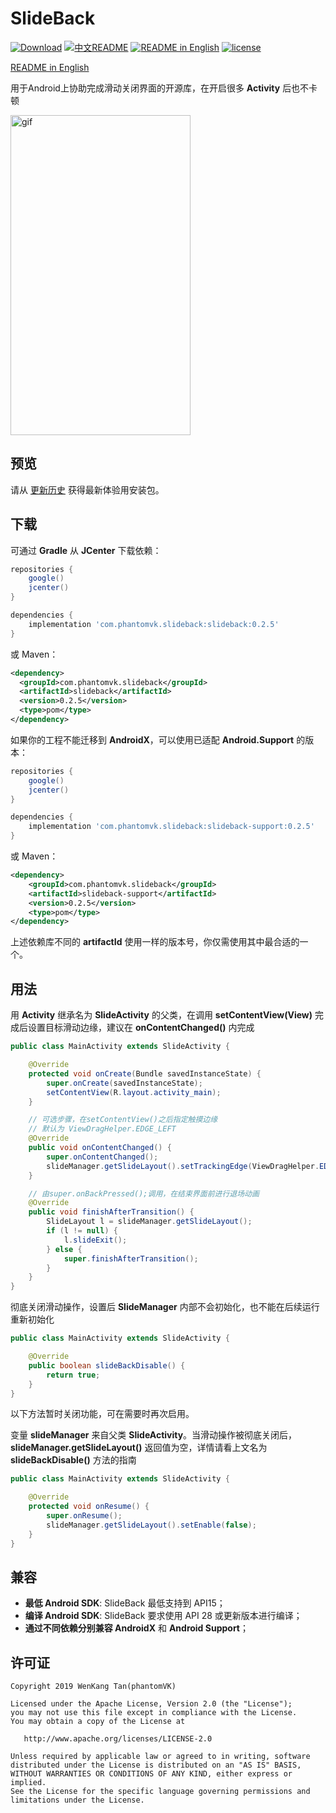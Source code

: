 SlideBack
=========

[![Download](https://api.bintray.com/packages/phantomtvk/SlideBack/slideback/images/download.svg?version=0.2.5)](https://bintray.com/phantomtvk/SlideBack/slideback/0.2.5/link) [![中文README](https://img.shields.io/badge/Readme-%E4%B8%AD%E6%96%87-orange)](https://github.com/phantomVK/SlideBack/blob/master/README_CN.md) [![README in English](https://img.shields.io/badge/Readme-English-yellow)](https://github.com/phantomVK/SlideBack/blob/master/README.md) [![license](https://img.shields.io/badge/License-Apache2.0-brightgreen)](https://github.com/phantomVK/SlideBack/blob/master/LICENSE)

[README in English](./README.md)

用于Android上协助完成滑动关闭界面的开源库，在开启很多 __Activity__ 后也不卡顿

<img src="https://j.gifs.com/71OyLj.gif" alt="gif" width="288" height="512" style="display: inline;"/>

预览
----------
请从 [更新历史](https://github.com/phantomVK/SlideBack/releases) 获得最新体验用安装包。

下载
-----------
可通过 __Gradle__ 从 __JCenter__ 下载依赖：

```groovy
repositories {
    google()
    jcenter()
}

dependencies {
    implementation 'com.phantomvk.slideback:slideback:0.2.5'
}
```
或 Maven：
```xml
<dependency>
  <groupId>com.phantomvk.slideback</groupId>
  <artifactId>slideback</artifactId>
  <version>0.2.5</version>
  <type>pom</type>
</dependency>
```

如果你的工程不能迁移到 __AndroidX__，可以使用已适配 __Android.Support__ 的版本：

```groovy
repositories {
    google()
    jcenter()
}

dependencies {
    implementation 'com.phantomvk.slideback:slideback-support:0.2.5'
}
```

或 Maven：

```xml
<dependency>
	<groupId>com.phantomvk.slideback</groupId>
	<artifactId>slideback-support</artifactId>
	<version>0.2.5</version>
	<type>pom</type>
</dependency>
```

上述依赖库不同的 __artifactId__ 使用一样的版本号，你仅需使用其中最合适的一个。

用法
-------

用 __Activity__ 继承名为 __SlideActivity__ 的父类，在调用 __setContentView(View)__ 完成后设置目标滑动边缘，建议在 __onContentChanged()__ 内完成

```java
public class MainActivity extends SlideActivity {

    @Override
    protected void onCreate(Bundle savedInstanceState) {
        super.onCreate(savedInstanceState);
        setContentView(R.layout.activity_main);
    }

    // 可选步骤，在setContentView()之后指定触摸边缘
    // 默认为 ViewDragHelper.EDGE_LEFT
    @Override
    public void onContentChanged() {
        super.onContentChanged();
        slideManager.getSlideLayout().setTrackingEdge(ViewDragHelper.EDGE_RIGHT);
    }

    // 由super.onBackPressed();调用，在结束界面前进行退场动画
    @Override
    public void finishAfterTransition() {
        SlideLayout l = slideManager.getSlideLayout();
        if (l != null) {
            l.slideExit();
        } else {
            super.finishAfterTransition();
        }
    }
}
```

彻底关闭滑动操作，设置后 __SlideManager__ 内部不会初始化，也不能在后续运行重新初始化

```java
public class MainActivity extends SlideActivity {

    @Override
    public boolean slideBackDisable() {
        return true;
    }
}
```

以下方法暂时关闭功能，可在需要时再次启用。

变量 __slideManager__ 来自父类 __SlideActivity__。当滑动操作被彻底关闭后，__slideManager.getSlideLayout()__ 返回值为空，详情请看上文名为 __slideBackDisable()__ 方法的指南

```java
public class MainActivity extends SlideActivity {

    @Override
    protected void onResume() {
        super.onResume();
        slideManager.getSlideLayout().setEnable(false);
    }
}
```

兼容
-------------

 * **最低 Android SDK**: SlideBack 最低支持到 API15；
 * **编译 Android SDK**: SlideBack 要求使用 API 28 或更新版本进行编译；
 * **通过不同依赖分别兼容 AndroidX** 和 **Android Support**；

许可证
--------

```
Copyright 2019 WenKang Tan(phantomVK)

Licensed under the Apache License, Version 2.0 (the "License");
you may not use this file except in compliance with the License.
You may obtain a copy of the License at

   http://www.apache.org/licenses/LICENSE-2.0

Unless required by applicable law or agreed to in writing, software
distributed under the License is distributed on an "AS IS" BASIS,
WITHOUT WARRANTIES OR CONDITIONS OF ANY KIND, either express or implied.
See the License for the specific language governing permissions and
limitations under the License.
```